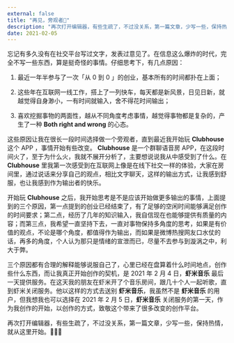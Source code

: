 ```yaml
---
external: false
title: "再见，旁观者👋"
description: "再次打开编辑器，有些生疏了，不过没关系，第一篇文章，少写一些，保持热情，就从这里开始。🚌🚌🚌"
date: 2021-02-05
---
```

忘记有多久没有在社交平台写过文字，发表过意见了。在信息这么爆炸的时代，完全不写一些东西，算是挺奇怪的事情。仔细思考下，有几点原因：

1. 最近一年半参与了一次「从 0 到 0 」的创业，基本所有的时间都扑在上面；

2. 这些年在互联网一线工作，搭上了一列快车，每天都是新风景，日见日新，就越觉得自身渺小，一有时间就输入，舍不得花时间输出；

3. 喜欢挖掘事物的两面性，越从不同角度考虑事情，越觉得事物都是复杂的，产生了一种 **Both right and wrong** 的心态。

这些原因让我在很长一段时间选择做一个旁观者，直到最近我开始玩 **Clubhouse** 这个 APP ，事情开始有些改变。 **Clubhouse** 是一个群聊语音房 APP，在这段时间火了，至于为什么火，我就不展开分析了，主要想说说我从中感受到了什么。在 **Clubhouse** 里我第一次感受到在互联网上像是在线下社交一样的体验，大家在房间里，通过说话来分享自己的观点，相比文字聊天，这样的输出方式，让我感到舒服，也让我感到作为输出者的快乐。

开始玩 **Clubhouse** 之后，我开始思考是不是应该开始做更多输出的事情，上面提到的三个原因，第一点提到的创业已经结束了，有了足够的空闲时间能够满足创作的时间要求；第二点，经历了几年的知识输入，我自信现在也能够提供有质量的内容；而第三点，我希望一直坚持下去，一直对事物保持多角度的思考，如果是有价值的观点，不论是哪个角度，都值得作为输出，而如果是微博热搜网友口水仗的话，再多的角度，个人认为那只是情绪的宣泄而已，尽量不去参与到漩涡之中，利大于弊。

三个原因都有合理的解释能够说服自己了，心里已经在盘算着什么时间地点，创作些什么东西，而让我真正开始创作的契机，是 2021 年 2 月 4 日，**虾米音乐** 最后一天提供服务。在这天我的朋友在虾米开了个音乐房间，跟几十个人一起听歌，直到虾米关闭服务。他以这样的方式去送别 **虾米音乐**，我虽然不是 **虾米音乐** 的用户，但我想我也可以选择在 2021 年 2 月 5 日，**虾米音乐** 关闭服务的第一天，作为我创作的开始，以创作的方式，致敬这个带来了很多改变的创作平台。

再次打开编辑器，有些生疏了，不过没关系，第一篇文章，少写一些，保持热情，就从这里开始。🚌🚌🚌